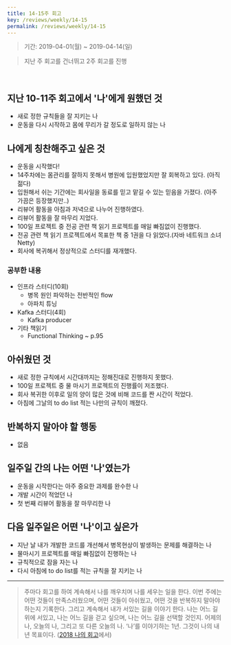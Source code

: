 ```yaml
---
title: 14-15주 회고
key: /reviews/weekly/14-15
permalink: /reviews/weekly/14-15
---
```


> 기간: 2019-04-01(월) ~ 2019-04-14(일)

> 지난 주 회고를 건너뛰고 2주 회고를 진행
<br/>

## 지난 10-11주 회고에서 '나'에게 원했던 것
- 새로 정한 규칙들을 잘 지키는 나
- 운동을 다시 시작하고 몸에 무리가 갈 정도로 일하지 않는 나

## 나에게 칭찬해주고 싶은 것
- 운동을 시작했다!
- 14주차에는 몸관리를 잘하지 못해서 병원에 입원했었지만 잘 회복하고 있다. (아직 젊다)
- 입원해서 쉬는 기간에는 회사일을 동료를 믿고 맡길 수 있는 믿음을 가졌다. (아주 가끔은 등장했지만..)
- 리뷰어 활동을 아침과 저녁으로 나누어 진행하였다.
- 리뷰어 활동을 잘 마무리 지었다.
- 100일 프로젝트 중 전공 관련 책 읽기 프로젝트를 매일 빠짐없이 진행했다.
- 전공 관련 책 읽기 프로젝트에서 목표한 책 중 1권을 다 읽었다.(자바 네트워크 소녀 Netty)
- 회사에 복귀해서 정상적으로 스터디를 재개했다.

### 공부한 내용
- 인프라 스터디(10회)
  - 병목 원인 파악하는 전반적인 flow
  - 아파치 튜닝
- Kafka 스터디(4회)
  - Kafka producer
- 기타 책읽기
  - Functional Thinking ~ p.95

## 아쉬웠던 것
- 새로 정한 규칙에서 시간대까지는 정해진대로 진행하지 못했다.
- 100일 프로젝트 중 물 마시기 프로젝트의 진행률이 저조했다.
- 회사 복귀한 이후로 일의 양이 많은 것에 비해 코드를 짠 시간이 적었다.
- 아침에 그날의 to do list 적는 나만의 규칙이 깨졌다.

## 반복하지 말아야 할 행동
- 없음

## 일주일 간의 나는 어떤 '나'였는가
- 운동을 시작한다는 아주 중요한 과제를 완수한 나
- 개발 시간이 적었던 나
- 첫 번째 리뷰어 활동을 잘 마무리한 나

## 다음 일주일은 어떤 '나'이고 싶은가
- 지난 날 내가 개발한 코드를 개선해서 병목현상이 발생하는 문제를 해결하는 나
- 물마시기 프로젝트를 매일 빠짐없이 진행하는 나
- 규칙적으로 잠을 자는 나
- 다시 아침에 to do list를 적는 규칙을 잘 지키는 나


----

> 주마다 회고를 하여 계속해서 나를 깨우치며 나를 세우는 일을 한다. 이번 주에는 어떤 것들이 만족스러웠으며, 어떤 것들이 아쉬웠고, 어떤 것을 반복하지 말아야 하는지 기록한다. 그리고 계속해서 내가 서있는 길을 이야기 한다. 나는 어느 길 위에 서있고, 나는 어느 길을 걷고 싶으며, 나는 어느 길을 선택할 것인지. 어제의 나, 오늘의 나, 그리고 또 다른 오늘의 나. ‘나’를 이야기하는 1년. 그것이 나의 내년 목표이다. ([2018 나의 회고](https://ssosso.github.io/2018/12/30/2018-%EB%82%98%EC%9D%98-%ED%9A%8C%EA%B3%A0.html)에서)
